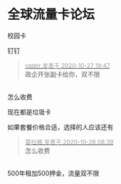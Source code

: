 # 全球流量卡论坛


校园卡

钉钉

<div class="quote"><blockquote><font size="2"><a href="https://www.hostloc.com/forum.php?mod=redirect&amp;goto=findpost&amp;pid=9360835&amp;ptid=759082" target="_blank"><font color="#999999">vader 发表于 2020-10-27 19:47</font></a></font><br />
政企开张副卡给你，双不限</blockquote></div><br />
<img src="static/image/smiley/yct/010.gif" smilieid="41" border="0" alt="" />怎么收费

现在都是垃圾卡

如果套餐价格合适，选择的人应该还有<img id="aimg_lw0NW" onclick="zoom(this, this.src, 0, 0, 0)" class="zoom" src="https://cdn.jsdelivr.net/gh/hishis/forum-master/public/images/patch.gif" onmouseover="img_onmouseoverfunc(this)" onload="thumbImg(this)" border="0" alt="" />

<div class="quote"><blockquote><font size="2"><a href="https://www.hostloc.com/forum.php?mod=redirect&amp;goto=findpost&amp;pid=9362338&amp;ptid=759082" target="_blank"><font color="#999999">莫拉格 发表于 2020-10-28 08:39</font></a></font><br />
怎么收费</blockquote></div><br />
500年租加500押金，流量双不限
